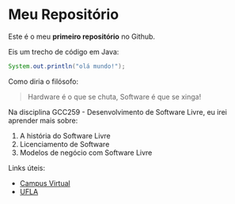 # Meu Repositório

Este é o meu **primeiro repositório** no Github.

Eis um trecho de código em Java:

```java
System.out.println("olá mundo!");
```

Como diria o filósofo:

> Hardware é o que se chuta, Software é que se xinga!

Na disciplina GCC259 - Desenvolvimento de Software Livre, eu irei aprender mais sobre:

  1. A história do Software Livre
  2. Licenciamento de Software
  3. Modelos de negócio com Software Livre

Links úteis:

- [Campus Virtual](https://campusvirtual.ufla.br/)
- [UFLA](https://ufla.br/)
